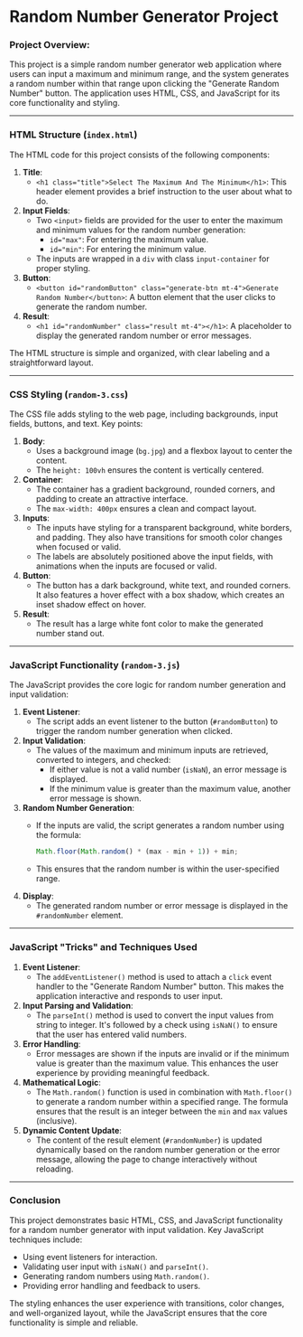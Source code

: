 # Random Number Generator Project

### Project Overview:

This project is a simple random number generator web application where users can input a maximum and minimum range, and the system generates a random number within that range upon clicking the "Generate Random Number" button. The application uses HTML, CSS, and JavaScript for its core functionality and styling.

---

### **HTML Structure (`index.html`)**

The HTML code for this project consists of the following components:

1. **Title**:
    - `<h1 class="title">Select The Maximum And The Minimum</h1>`: This header element provides a brief instruction to the user about what to do.
2. **Input Fields**:
    - Two `<input>` fields are provided for the user to enter the maximum and minimum values for the random number generation:
        - `id="max"`: For entering the maximum value.
        - `id="min"`: For entering the minimum value.
    - The inputs are wrapped in a `div` with class `input-container` for proper styling.
3. **Button**:
    - `<button id="randomButton" class="generate-btn mt-4">Generate Random Number</button>`: A button element that the user clicks to generate the random number.
4. **Result**:
    - `<h1 id="randomNumber" class="result mt-4"></h1>`: A placeholder to display the generated random number or error messages.

The HTML structure is simple and organized, with clear labeling and a straightforward layout.

---

### **CSS Styling (`random-3.css`)**

The CSS file adds styling to the web page, including backgrounds, input fields, buttons, and text. Key points:

1. **Body**:
    - Uses a background image (`bg.jpg`) and a flexbox layout to center the content.
    - The `height: 100vh` ensures the content is vertically centered.
2. **Container**:
    - The container has a gradient background, rounded corners, and padding to create an attractive interface.
    - The `max-width: 400px` ensures a clean and compact layout.
3. **Inputs**:
    - The inputs have styling for a transparent background, white borders, and padding. They also have transitions for smooth color changes when focused or valid.
    - The labels are absolutely positioned above the input fields, with animations when the inputs are focused or valid.
4. **Button**:
    - The button has a dark background, white text, and rounded corners. It also features a hover effect with a box shadow, which creates an inset shadow effect on hover.
5. **Result**:
    - The result has a large white font color to make the generated number stand out.

---

### **JavaScript Functionality (`random-3.js`)**

The JavaScript provides the core logic for random number generation and input validation:

1. **Event Listener**:
    - The script adds an event listener to the button (`#randomButton`) to trigger the random number generation when clicked.
2. **Input Validation**:
    - The values of the maximum and minimum inputs are retrieved, converted to integers, and checked:
        - If either value is not a valid number (`isNaN`), an error message is displayed.
        - If the minimum value is greater than the maximum value, another error message is shown.
3. **Random Number Generation**:
    - If the inputs are valid, the script generates a random number using the formula:
        
        ```jsx
        Math.floor(Math.random() * (max - min + 1)) + min;
        ```
        
    - This ensures that the random number is within the user-specified range.
4. **Display**:
    - The generated random number or error message is displayed in the `#randomNumber` element.

---

### **JavaScript "Tricks" and Techniques Used**

1. **Event Listener**:
    - The `addEventListener()` method is used to attach a `click` event handler to the "Generate Random Number" button. This makes the application interactive and responds to user input.
2. **Input Parsing and Validation**:
    - The `parseInt()` method is used to convert the input values from string to integer. It's followed by a check using `isNaN()` to ensure that the user has entered valid numbers.
3. **Error Handling**:
    - Error messages are shown if the inputs are invalid or if the minimum value is greater than the maximum value. This enhances the user experience by providing meaningful feedback.
4. **Mathematical Logic**:
    - The `Math.random()` function is used in combination with `Math.floor()` to generate a random number within a specified range. The formula ensures that the result is an integer between the `min` and `max` values (inclusive).
5. **Dynamic Content Update**:
    - The content of the result element (`#randomNumber`) is updated dynamically based on the random number generation or the error message, allowing the page to change interactively without reloading.

---

### **Conclusion**

This project demonstrates basic HTML, CSS, and JavaScript functionality for a random number generator with input validation. Key JavaScript techniques include:

- Using event listeners for interaction.
- Validating user input with `isNaN()` and `parseInt()`.
- Generating random numbers using `Math.random()`.
- Providing error handling and feedback to users.

The styling enhances the user experience with transitions, color changes, and well-organized layout, while the JavaScript ensures that the core functionality is simple and reliable.
